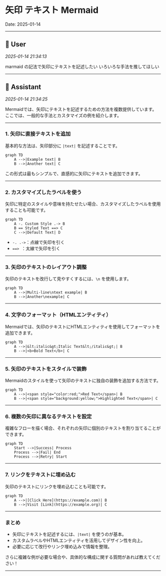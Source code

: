 # 矢印 テキスト Mermaid

Date: 2025-01-14

---

## 👤 User
*2025-01-14 21:34:13*

marmaid の記法で矢印にテキストを記述したい
いろいろな手法を推してほしい

---

## 🤖 Assistant
*2025-01-14 21:34:25*

Mermaidでは、矢印にテキストを記述するための方法を複数提供しています。ここでは、一般的な手法とカスタマイズの例を紹介します。

---

### **1. 矢印に直接テキストを追加**
基本的な方法は、矢印部分に `|text|` を記述することです。

```mermaid
graph TD
    A -->|Example text| B
    B -->|Another text| C
```

この形式は最もシンプルで、直感的に矢印にテキストを追加できます。

---

### **2. カスタマイズしたラベルを使う**
矢印に特定のスタイルや意味を持たせたい場合、カスタマイズしたラベルを使用することも可能です。

```mermaid
graph TD
    A -. Custom Style .-> B
    B == Styled Text ==> C
    C -->|Default Text| D
```

- `-. .->`：点線で矢印を引く
- `==> `：太線で矢印を引く

---

### **3. 矢印のテキストのレイアウト調整**
矢印のテキストを改行して見やすくするには、`\n` を使用します。

```mermaid
graph TD
    A -->|Multi-line\ntext example| B
    B -->|Another\nexample| C
```

---

### **4. 文字のフォーマット（HTMLエンティティ）**
Mermaidでは、矢印のテキストにHTMLエンティティを使用してフォーマットを追加できます。

```mermaid
graph TD
    A -->|&lt;italic&gt;Italic Text&lt;/italic&gt;| B
    B -->|<b>Bold Text</b>| C
```

---

### **5. 矢印のテキストをスタイルで装飾**
Mermaidのスタイルを使って矢印のテキストに独自の装飾を追加する方法です。

```mermaid
graph TD
    A -->|<span style="color:red;">Red Text</span>| B
    B -->|<span style="background:yellow;">Highlighted Text</span>| C
```

---

### **6. 複数の矢印に異なるテキストを設定**
複雑なフローを描く場合、それぞれの矢印に個別のテキストを割り当てることができます。

```mermaid
graph TD
    Start -->|Success| Process
    Process -->|Fail| End
    Process -->|Retry| Start
```

---

### **7. リンクをテキストに埋め込む**
矢印のテキストにリンクを埋め込むことも可能です。

```mermaid
graph TD
    A -->|[Click Here](https://example.com)| B
    B -->|Visit [Link](https://example.org)| C
```

---

### **まとめ**
- 矢印にテキストを記述するには、`|text|` を使うのが基本。
- カスタムラベルやHTMLエンティティを活用してデザイン性を向上。
- 必要に応じて改行やリンク埋め込みで情報を整理。

さらに複雑な例が必要な場合や、具体的な構成に関する質問があれば教えてください！

---
